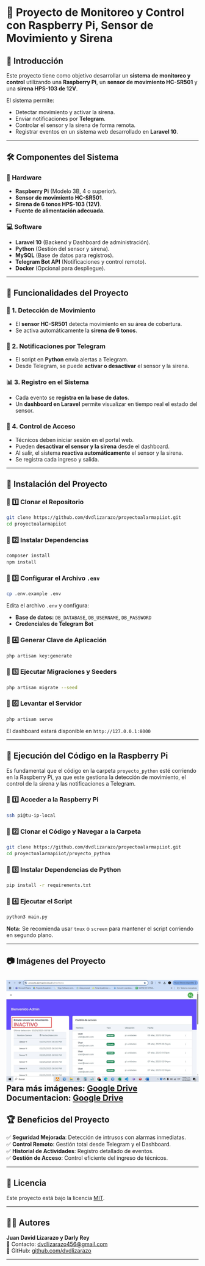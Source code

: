 # 📡 Proyecto de Monitoreo y Control con Raspberry Pi, Sensor de Movimiento y Sirena  

## 📌 Introducción  
Este proyecto tiene como objetivo desarrollar un **sistema de monitoreo y control** utilizando una **Raspberry Pi**, un **sensor de movimiento HC-SR501** y una **sirena HPS-103 de 12V**.  

El sistema permite:  
- Detectar movimiento y activar la sirena.  
- Enviar notificaciones por **Telegram**.  
- Controlar el sensor y la sirena de forma remota.  
- Registrar eventos en un sistema web desarrollado en **Laravel 10**.  

---  

## 🛠️ **Componentes del Sistema**  

### 🔌 Hardware  
- **Raspberry Pi** (Modelo 3B, 4 o superior).  
- **Sensor de movimiento HC-SR501**.  
- **Sirena de 6 tonos HPS-103 (12V)**.  
- **Fuente de alimentación adecuada**.  

### 💻 Software  
- **Laravel 10** (Backend y Dashboard de administración).  
- **Python** (Gestión del sensor y sirena).  
- **MySQL** (Base de datos para registros).  
- **Telegram Bot API** (Notificaciones y control remoto).  
- **Docker** (Opcional para despliegue).  

---  

## 🎯 **Funcionalidades del Proyecto**  

### 📍 1. Detección de Movimiento  
- El **sensor HC-SR501** detecta movimiento en su área de cobertura.  
- Se activa automáticamente la **sirena de 6 tonos**.  

### 🔔 2. Notificaciones por Telegram  
- El script en **Python** envía alertas a Telegram.  
- Desde Telegram, se puede **activar o desactivar** el sensor y la sirena.  

### 📊 3. Registro en el Sistema  
- Cada evento se **registra en la base de datos**.  
- Un **dashboard en Laravel** permite visualizar en tiempo real el estado del sensor.  

### 🔑 4. Control de Acceso  
- Técnicos deben iniciar sesión en el portal web.  
- Pueden **desactivar el sensor y la sirena** desde el dashboard.  
- Al salir, el sistema **reactiva automáticamente** el sensor y la sirena.  
- Se registra cada ingreso y salida.  

---  

## 🚀 **Instalación del Proyecto**  

### 🔹 1️⃣ **Clonar el Repositorio**  
```bash
git clone https://github.com/dvdlizarazo/proyectoalarmapiiot.git
cd proyectoalarmapiiot
```  

### 🔹 2️⃣ **Instalar Dependencias**  
```bash
composer install
npm install
```  

### 🔹 3️⃣ **Configurar el Archivo `.env`**  
```bash
cp .env.example .env
```  
Edita el archivo `.env` y configura:  
- **Base de datos:** `DB_DATABASE`, `DB_USERNAME`, `DB_PASSWORD`  
- **Credenciales de Telegram Bot**  

### 🔹 4️⃣ **Generar Clave de Aplicación**  
```bash
php artisan key:generate
```  

### 🔹 5️⃣ **Ejecutar Migraciones y Seeders**  
```bash
php artisan migrate --seed
```  

### 🔹 6️⃣ **Levantar el Servidor**  
```bash
php artisan serve
```  
El dashboard estará disponible en `http://127.0.0.1:8000`  

---  

## 🐍 **Ejecución del Código en la Raspberry Pi**  

Es fundamental que el código en la carpeta `proyecto_python` esté corriendo en la Raspberry Pi, ya que este gestiona la detección de movimiento, el control de la sirena y las notificaciones a Telegram.  

### 🔹 1️⃣ **Acceder a la Raspberry Pi**  
```bash
ssh pi@tu-ip-local
```  

### 🔹 2️⃣ **Clonar el Código y Navegar a la Carpeta**  
```bash
git clone https://github.com/dvdlizarazo/proyectoalarmapiiot.git
cd proyectoalarmapiiot/proyecto_python
```  

### 🔹 3️⃣ **Instalar Dependencias de Python**  
```bash
pip install -r requirements.txt
```  

### 🔹 4️⃣ **Ejecutar el Script**  
```bash
python3 main.py
```  
**Nota:** Se recomienda usar `tmux` o `screen` para mantener el script corriendo en segundo plano.  

---  

## 📷 **Imágenes del Proyecto**  
![Dashboard](public/registro_fotografico/dashboard.jpeg)  
Para más imágenes: [Google Drive](https://drive.google.com/drive/folders/1ZpJDoUFyIUvW23BJDcA4Tr3azeyQVHcP?usp=sharing)  
Documentacion: [Google Drive](https://drive.google.com/drive/folders/1CJ1JnpJjnEnpXc-lqqS0rLxSOYPhSFzP?usp=sharing)  
---  

## 🏆 **Beneficios del Proyecto**  
✅ **Seguridad Mejorada**: Detección de intrusos con alarmas inmediatas.  
✅ **Control Remoto**: Gestión total desde Telegram y el Dashboard.  
✅ **Historial de Actividades**: Registro detallado de eventos.  
✅ **Gestión de Acceso**: Control eficiente del ingreso de técnicos.  

---  

## 📜 **Licencia**  
Este proyecto está bajo la licencia [MIT](LICENSE).  

---  

## 👨‍💻 **Autores**  
**Juan David Lizarazo y Darly Rey**  
📧 Contacto: [dvdlizarazo456@gmail.com](mailto:dvdlizarazo456@gmail.com)  
🐙 GitHub: [github.com/dvdlizarazo](https://github.com/dvdlizarazo)  

---
